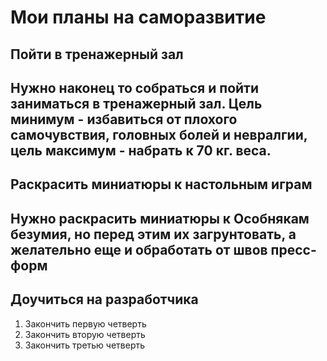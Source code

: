 # Мои планы на саморазвитие

## Пойти в тренажерный зал
Нужно наконец то собраться и пойти заниматься в тренажерный зал. Цель минимум - избавиться от плохого самочувствия, головных болей и невралгии, цель максимум - набрать к 70 кг. веса.
---
## Раскрасить миниатюры к настольным играм
Нужно **раскрасить** миниатюры к Особнякам безумия, но перед этим их **загрунтовать**, а желательно еще и **обработать** от швов пресс-форм
---
## Доучиться на разработчика
1. Закончить первую четверть
2. Закончить вторую четверть
3. Закончить третью четверть